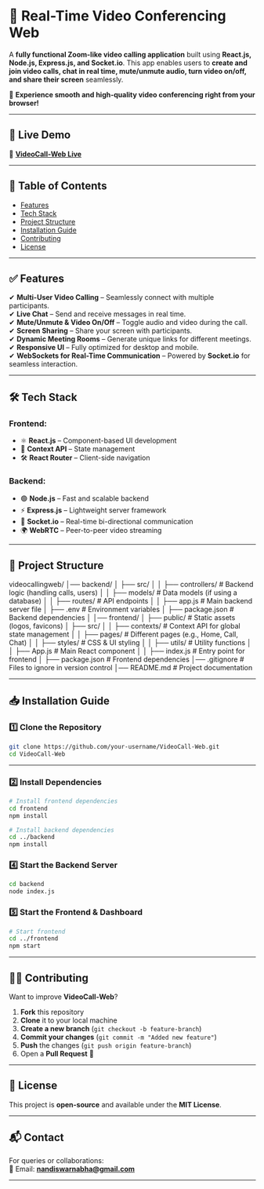 # 🎥 Real-Time Video Conferencing  Web  

A **fully functional Zoom-like video calling application** built using **React.js, Node.js, Express.js, and Socket.io**. This app enables users to **create and join video calls, chat in real time, mute/unmute audio, turn video on/off, and share their screen** seamlessly.  

🚀 **Experience smooth and high-quality video conferencing right from your browser!**  

---

## 🚀 Live Demo  
🔗 **[VideoCall-Web Live](https://xmeet-z2bw.onrender.com)**  

---

## 📜 Table of Contents  

- [Features](#-features)  
- [Tech Stack](#-tech-stack)  
- [Project Structure](#-project-structure)  
- [Installation Guide](#-installation-guide)    
- [Contributing](#-contributing)  
- [License](#-license)  

---

## ✅ Features  

✔ **Multi-User Video Calling** – Seamlessly connect with multiple participants.  
✔ **Live Chat** – Send and receive messages in real time.  
✔ **Mute/Unmute & Video On/Off** – Toggle audio and video during the call.  
✔ **Screen Sharing** – Share your screen with participants.  
✔ **Dynamic Meeting Rooms** – Generate unique links for different meetings.  
✔ **Responsive UI** – Fully optimized for desktop and mobile.  
✔ **WebSockets for Real-Time Communication** – Powered by **Socket.io** for seamless interaction.  

---

## 🛠 Tech Stack  

### **Frontend:**  
- ⚛️ **React.js** – Component-based UI development  
- 🌿 **Context API** – State management    
- 🛠 **React Router** – Client-side navigation  

### **Backend:**  
- 🟢 **Node.js** – Fast and scalable backend  
- ⚡ **Express.js** – Lightweight server framework  
- 🔄 **Socket.io** – Real-time bi-directional communication  
- 🌍 **WebRTC** – Peer-to-peer video streaming  

---

## 📂 Project Structure  

videocallingweb/
│── backend/
│   ├── src/
│   │   ├── controllers/   # Backend logic (handling calls, users)
│   │   ├── models/        # Data models (if using a database)
│   │   ├── routes/        # API endpoints
│   │   ├── app.js         # Main backend server file
│   ├── .env               # Environment variables
│   ├── package.json       # Backend dependencies
│
│── frontend/
│   ├── public/            # Static assets (logos, favicons)
│   ├── src/
│   │   ├── contexts/      # Context API for global state management
│   │   ├── pages/         # Different pages (e.g., Home, Call, Chat)
│   │   ├── styles/        # CSS & UI styling
│   │   ├── utils/         # Utility functions
│   │   ├── App.js         # Main React component
│   │   ├── index.js       # Entry point for frontend
│   ├── package.json       # Frontend dependencies
│── .gitignore             # Files to ignore in version control
│── README.md              # Project documentation



---

## 📥 Installation Guide  

### **1️⃣ Clone the Repository**  
```bash
git clone https://github.com/your-username/VideoCall-Web.git
cd VideoCall-Web
```
---
### 2️⃣ Install Dependencies  
```bash
# Install frontend dependencies
cd frontend
npm install

# Install backend dependencies
cd ../backend
npm install
```

### 4️⃣ Start the Backend Server  
```bash
cd backend
node index.js
```

### 5️⃣ Start the Frontend & Dashboard  
```bash
# Start frontend
cd ../frontend
npm start

```

---

## 👨‍💻 Contributing  
Want to improve **VideoCall-Web**?  
1. **Fork** this repository  
2. **Clone** it to your local machine  
3. **Create a new branch** (`git checkout -b feature-branch`)  
4. **Commit your changes** (`git commit -m "Added new feature"`)  
5. **Push** the changes (`git push origin feature-branch`)  
6. Open a **Pull Request** 🚀  

---

## 📜 License  
This project is **open-source** and available under the **MIT License**.  

---

## 📬 Contact  
For queries or collaborations:  
📧 Email: **nandiswarnabha@gmail.com** 

---

